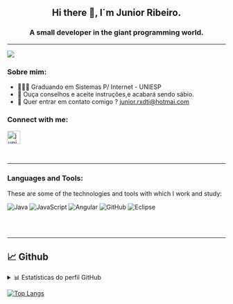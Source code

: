 <h2 align="center"> Hi there 👋, I´m Junior Ribeiro.</h2>
<h3 align="center"> A small developer in the giant programming world.</h3>


---
![](https://komarev.com/ghpvc/?username=juniorribeiro89-github-juniorribeiro89&color=green)
### Sobre mim: 
- 👨🏻‍🎓 Graduando em Sistemas P/ Internet - UNIESP
- 🌱 Ouça conselhos e aceite instruções,e acabará sendo sábio.
- 💌 Quer entrar em contato comigo ? junior.rxdti@hotmai.com

<h3 align="left">Connect with me:</h3>
<p align="left">
<a href="https://www.linkedin.com/in/juniorribeiro89/" target="blank"><img align="center" src="https://i.pinimg.com/originals/a4/fd/8f/a4fd8fa494c08f980d70175109175614.png" alt="juniorribeiro89" height="30" width="30" /></a>
</p>

<br/>

---


<h3 align="left">Languages and Tools:</h3>

These are some of the technologies and tools with which I work and study:

![Java](https://img.shields.io/badge/-Java-007396?style=flat-square&logo=java)
![JavaScript](https://img.shields.io/badge/-JavaScript-black?style=flat-square&logo=javascript)
![Angular](https://img.shields.io/badge/-Angular-DD0031?style=flat-square&logo=angular)
![GitHub](https://img.shields.io/badge/-GitHub-181717?style=flat-square&logo=github)
![Eclipse](https://img.shields.io/badge/-Eclipse-2C2255?style=flat-square&logo=eclipse&logoColor=white)

<br/><br/>

---

## 📈 Github


<!-- https://github.com/anuraghazra/github-readme-stats -->
<details>
  <summary>📊 Estatísticas do perfil GitHub</summary>
  <br/>
  <a href="https://github.com/anuraghazra/github-readme-stats"><img alt="juniorribeiro89's Github Stats" src="https://github-readme-stats.vercel.app/api?username=juniorribeiro89&show_icons=true&count_private=true&hide=" /></a>
</details>

 [![Top Langs](https://github-readme-stats.vercel.app/api/top-langs/?username=juniorribeiro89&theme=merko&show_icons=truee&exclude_repo=github-readme-stats,anuraghazra.github.io)](https://github.com/juniorribeiro89) 


<!--<details> 
  <summary>💻 Linguagens mais utilizadas </summary>
  <br/>
  <a href="https://github.com/anuraghazra/github-readme-stats">
  <img alt="juniorribeiro89's Top Languages" 
  src="https://github-readme-stats.vercel.app/api/top-langs/?username=juniorribeiro89&langs_count=10&layout=compact#" />
  </a>
  <br/>
</details>


[gitlabci]: https://docs.gitlab.com/ee/ci/
[java]: https://docs.oracle.com/en/java/
[junit]: https://junit.org/
[postman]: https://www.postman.com/
[maven]: https://maven.apache.org/guides/index.html
[jenkins]: https://www.jenkins.io/doc/
[oracle]: https://docs.oracle.com/en/database/oracle/oracle-database/
